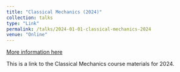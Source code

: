 ```yaml
---
title: "Classical Mechanics (2024)"
collection: talks
type: "Link"
permalink: /talks/2024-01-01-classical-mechanics-2024
venue: "Online"
---
```


[More information here](https://github.com/nlyu1/Fall-2024/tree/main/6-7480/notes)

This is a link to the Classical Mechanics course materials for 2024.
